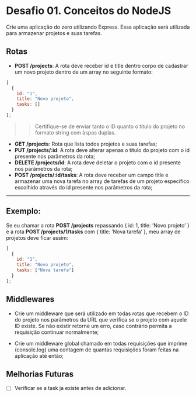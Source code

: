 # Desafio 01. Conceitos do NodeJS
Crie uma aplicação do zero utilizando Express.
Essa aplicação será utilizada para armazenar projetos e suas tarefas.

## Rotas
- **POST /projects**: A rota deve receber id e title dentro corpo de cadastrar um novo projeto dentro de um array no seguinte formato:
```js
[
  {
    id: "1",
    title: "Novo projeto",
    tasks: []
  }
];
```
 > >Certifique-se de enviar tanto o ID quanto o título do projeto no formato string com àspas duplas.
- **GET /projects**: Rota que lista todos projetos e suas tarefas;
- **PUT /projects/:id**: A rota deve alterar apenas o título do projeto com o id presente nos parâmetros da rota;
- **DELETE /projects/id**: A rota deve deletar o projeto com o id presente nos parâmetros da rota;
- **POST /projects/:id/tasks**: A rota deve receber um campo title e armazenar uma nova tarefa no array de tarefas de um projeto específico escolhido através do id presente nos parâmetros da rota;

------------------------------

## Exemplo:
Se eu chamar a rota
__POST /projects__ repassando { id: 1, title: ’Novo projeto’ }
e a rota __POST /projects/1/tasks__ com { title: ’Nova tarefa’ },
meu array de projetos deve ficar assim:
```js
[
  {
    id: "1",
    title: "Novo projeto",
    tasks: ["Nova tarefa"]
  }
];
```
## Middlewares
- Crie um middleware que será utilizado em todas rotas que recebem o ID do projeto nos parâmetros da URL que verifica se o projeto com aquele ID existe. Se não existir retorne um erro, caso contrário permita a requisição continuar normalmente;

- Crie um middleware global chamado em todas requisições que imprime (console.log) uma contagem de quantas requisições foram feitas na aplicação até então;

## Melhorias Futuras

* [ ] Verificar se a task ja existe antes de adicionar.
